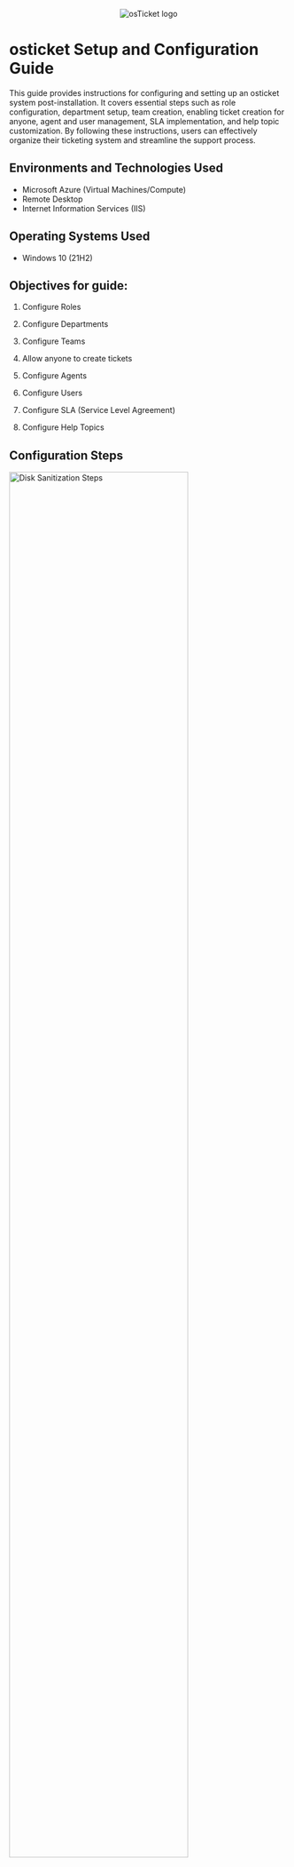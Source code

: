 <p align="center">
<img src="https://i.imgur.com/r7UlOH2.png" alt="osTicket logo"/>
</p>

<h1>osticket Setup and Configuration Guide</h1>
This guide provides instructions for configuring and setting up an osticket system post-installation. It covers essential steps such as role configuration, department setup, team creation, enabling ticket creation for anyone, agent and user management, SLA implementation, and help topic customization. By following these instructions, users can effectively organize their ticketing system and streamline the support process.<br />

<h2>Environments and Technologies Used</h2>

- Microsoft Azure (Virtual Machines/Compute)
- Remote Desktop
- Internet Information Services (IIS)

<h2>Operating Systems Used </h2>

- Windows 10</b> (21H2)

<h2>Objectives for guide:</h2>


1. Configure Roles <br>

2. Configure Departments <br>

3. Configure Teams <br>
 
4. Allow anyone to create tickets <br>

5. Configure Agents <br>

6. Configure Users <br>

7. Configure SLA (Service Level Agreement) <br>

8. Configure Help Topics

<h2>Configuration Steps</h2>

<p>
<img src="https://i.imgur.com/DJmEXEB.png" height="80%" width="80%" alt="Disk Sanitization Steps"/>
</p>

<h2>Step 1: Configure Roles</h2>
<p>Navigate to the Admin Panel and go to Agents -&gt; Roles.</p>
<p>Click on "Add New Role" and create a role called "Admin"</p>
<p>In the permissions section, ensure that all checkboxes related to tickets, tasks, and knowledge are selected.</p>
<p>Save the changes.</p>

<p>
<img src="https://i.imgur.com/DJmEXEB.png" height="80%" width="80%" alt="Disk Sanitization Steps"/>
</p>

<h2>Step 2: Configure Departments</h2>
<p>In the Admin Panel, go to Agents -&gt; Departments.</p>
<p>Click on "Add New Department" and name it "Administrators."</p>
<p>Create the department.</p>

<p>
<img src="https://i.imgur.com/DJmEXEB.png" height="80%" width="80%" alt="Disk Sanitization Steps"/>
</p>

<h2>Step 3: Configure Teams</h2>
<p>Go to the Admin Panel and select Agents -&gt; Teams.</p>
<p>Create a new team by providing a name and adding members from different departments.</p>
<p>Create the team.</p>

<p>
<img src="https://i.imgur.com/DJmEXEB.png" height="80%" width="80%" alt="Disk Sanitization Steps"/>
</p>

<h2>Step 4: Allow anyone to create tickets</h2>
<p>Access the Admin Panel and go to Settings -&gt; User.</p>
<p>Uncheck the "Registration Required" option under "Require registration and login to create tickets."</p>
<p>Save the changes.</p>

<p>
<img src="https://i.imgur.com/DJmEXEB.png" height="80%" width="80%" alt="Disk Sanitization Steps"/>
</p>

<h2>Step 5: Configure Agents</h2>
<p>In the Admin Panel, navigate to Agents -&gt; Add New Agent.</p>
<p>Fill in the agent's name, email, and username.</p>
<p>Set a password for the agent.</p>
<p>Assign the agent to a department, specify their roles and access permissions, and add them to any relevant teams.</p>
<p>Create the agent.</p>

<p>
<img src="https://i.imgur.com/DJmEXEB.png" height="80%" width="80%" alt="Disk Sanitization Steps"/>
</p>

<h2>Step 6: Configure Users</h2>
<p>Access the Agent Panel and go to Users -&gt; Add New User.</p>
<p>Enter the user's email, name, and contact number.</p>
<p>Add the user.</p>

<p>
<img src="https://i.imgur.com/DJmEXEB.png" height="80%" width="80%" alt="Disk Sanitization Steps"/>
</p>

<h2>Step 7: Configure SLA (Service Level Agreement)</h2>
<p>In the Admin Panel, go to Manage -&gt; SLA.</p>
<p>Create a new SLA plan by providing a name.</p>
<p>Set the time limit for ticket resolution.</p>
<p>Choose the schedule (weekends/weekdays) and define the grace period (the hour within which the ticket needs to be resolved).</p>
<p>Save the SLA plan.</p>

<p>
<img src="https://i.imgur.com/DJmEXEB.png" height="80%" width="80%" alt="Disk Sanitization Steps"/>
</p>

<h2>Step 8: Configure Help Topics</h2>
<p>Access the Admin Panel and go to Manage -&gt; Help Topics.</p>
<p>Add new help topics based on the categories you want to offer, such as "Computer Issues," and "Password Reset."</p>
<p>Save the help topics.</p>
